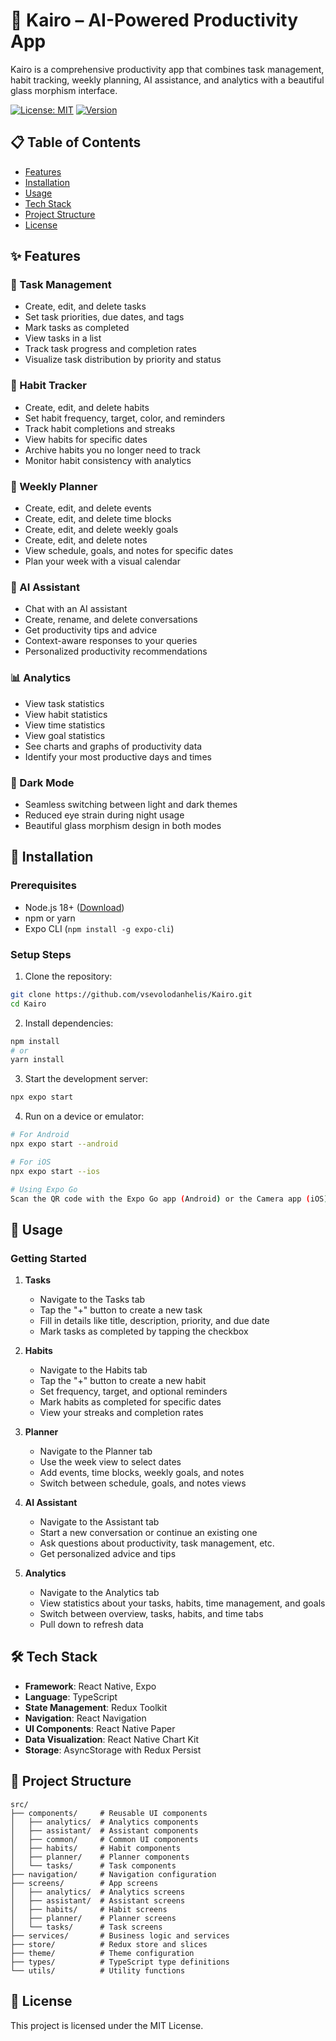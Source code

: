 # 🚀 Kairo – AI-Powered Productivity App

Kairo is a comprehensive productivity app that combines task management, habit tracking, weekly planning, AI assistance, and analytics with a beautiful glass morphism interface.

[![License: MIT](https://img.shields.io/badge/License-MIT-blue.svg)](https://opensource.org/licenses/MIT)
[![Version](https://img.shields.io/badge/version-1.0.0-green.svg)](https://github.com/vsevolodanhelis/Kairo)

## 📋 Table of Contents

- [Features](#-features)
- [Installation](#-installation)
- [Usage](#-usage)
- [Tech Stack](#-tech-stack)
- [Project Structure](#-project-structure)
- [License](#-license)

## ✨ Features

### 📝 Task Management
- Create, edit, and delete tasks
- Set task priorities, due dates, and tags
- Mark tasks as completed
- View tasks in a list
- Track task progress and completion rates
- Visualize task distribution by priority and status

### 🔄 Habit Tracker
- Create, edit, and delete habits
- Set habit frequency, target, color, and reminders
- Track habit completions and streaks
- View habits for specific dates
- Archive habits you no longer need to track
- Monitor habit consistency with analytics

### 📅 Weekly Planner
- Create, edit, and delete events
- Create, edit, and delete time blocks
- Create, edit, and delete weekly goals
- Create, edit, and delete notes
- View schedule, goals, and notes for specific dates
- Plan your week with a visual calendar

### 🤖 AI Assistant
- Chat with an AI assistant
- Create, rename, and delete conversations
- Get productivity tips and advice
- Context-aware responses to your queries
- Personalized productivity recommendations

### 📊 Analytics
- View task statistics
- View habit statistics
- View time statistics
- View goal statistics
- See charts and graphs of productivity data
- Identify your most productive days and times

### 🌙 Dark Mode
- Seamless switching between light and dark themes
- Reduced eye strain during night usage
- Beautiful glass morphism design in both modes

## 🚀 Installation

### Prerequisites

- Node.js 18+ ([Download](https://nodejs.org/))
- npm or yarn
- Expo CLI (`npm install -g expo-cli`)

### Setup Steps

1. Clone the repository:
```bash
git clone https://github.com/vsevolodanhelis/Kairo.git
cd Kairo
```

2. Install dependencies:
```bash
npm install
# or
yarn install
```

3. Start the development server:
```bash
npx expo start
```

4. Run on a device or emulator:
```bash
# For Android
npx expo start --android

# For iOS
npx expo start --ios

# Using Expo Go
Scan the QR code with the Expo Go app (Android) or the Camera app (iOS)
```

## 📖 Usage

### Getting Started

1. **Tasks**
   - Navigate to the Tasks tab
   - Tap the "+" button to create a new task
   - Fill in details like title, description, priority, and due date
   - Mark tasks as completed by tapping the checkbox

2. **Habits**
   - Navigate to the Habits tab
   - Tap the "+" button to create a new habit
   - Set frequency, target, and optional reminders
   - Mark habits as completed for specific dates
   - View your streaks and completion rates

3. **Planner**
   - Navigate to the Planner tab
   - Use the week view to select dates
   - Add events, time blocks, weekly goals, and notes
   - Switch between schedule, goals, and notes views

4. **AI Assistant**
   - Navigate to the Assistant tab
   - Start a new conversation or continue an existing one
   - Ask questions about productivity, task management, etc.
   - Get personalized advice and tips

5. **Analytics**
   - Navigate to the Analytics tab
   - View statistics about your tasks, habits, time management, and goals
   - Switch between overview, tasks, habits, and time tabs
   - Pull down to refresh data

## 🛠 Tech Stack

- **Framework**: React Native, Expo
- **Language**: TypeScript
- **State Management**: Redux Toolkit
- **Navigation**: React Navigation
- **UI Components**: React Native Paper
- **Data Visualization**: React Native Chart Kit
- **Storage**: AsyncStorage with Redux Persist

## 📁 Project Structure

```
src/
├── components/     # Reusable UI components
│   ├── analytics/  # Analytics components
│   ├── assistant/  # Assistant components
│   ├── common/     # Common UI components
│   ├── habits/     # Habit components
│   ├── planner/    # Planner components
│   └── tasks/      # Task components
├── navigation/     # Navigation configuration
├── screens/        # App screens
│   ├── analytics/  # Analytics screens
│   ├── assistant/  # Assistant screens
│   ├── habits/     # Habit screens
│   ├── planner/    # Planner screens
│   └── tasks/      # Task screens
├── services/       # Business logic and services
├── store/          # Redux store and slices
├── theme/          # Theme configuration
├── types/          # TypeScript type definitions
└── utils/          # Utility functions
```

## 📄 License

This project is licensed under the MIT License.
